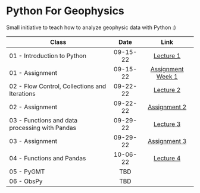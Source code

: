# Python For Geophysics

Small initiative to teach how to analyze geophysic data with Python :)


| Class | Date | Link |
|-------|:----:|:---:|
| 01 - Introduction to Python  |  09-15-22    | [Lecture 1](https://colab.research.google.com/drive/12pdNLDznKf1AYZutF0k6UOwifq91pERV?usp=sharing)|
| 01 - Assignment | 09-15-22 | [Assignment Week 1](https://colab.research.google.com/drive/1qdj51EY2BwdPF0xGieWBi7wgaN14atli?usp=sharing)|
| 02 - Flow Control, Collections and Iterations | 09-22-22 | [Lecture 2](https://colab.research.google.com/drive/1dlNDg9CexNKK1hkeidIlS8c9smkD9qye?usp=sharing)| 
| 02 - Assignment | 09-22-22 | [Assignment 2](https://colab.research.google.com/drive/1hlZjcq1ECGQ7LqEq0n05VTep5EZmmZQB?usp=sharing)
| 03 - Functions and data processing with Pandas      |  09-29-22    | [Lecture 3](https://colab.research.google.com/drive/1selTXHjdlpZonXw9uQdNaq98_BTlfj28?usp=sharing)|
| 03 - Assignment | 09-29-22 | [Assignment 3](https://colab.research.google.com/drive/1IJZpGrUuYROoFqKXXua_E3s0bf5D17Xf?usp=sharing) |
| 04 - Functions and Pandas      | 10-06-22     |  [Lecture 4](https://colab.research.google.com/drive/12ZRvlCABVXNG0Ltpjg5Yd_YAg-Cfuew0?usp=sharing)   |
| 05 - PyGMT      | TBD     |     |
| 06 - ObsPy      | TBD     |     |

